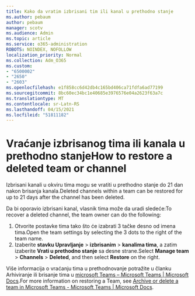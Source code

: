 ```yaml
---
title: Kako da vratim izbrisani tim ili kanal u prethodno stanje
ms.author: pebaum
author: pebaum
manager: scotv
ms.audience: Admin
ms.topic: article
ms.service: o365-administration
ROBOTS: NOINDEX, NOFOLLOW
localization_priority: Normal
ms.collection: Adm_O365
ms.custom:
- "6500002"
- "2650"
- "2603"
ms.openlocfilehash: e1f858cc6d42db4c165bd406ca71fdfa6ad77199
ms.sourcegitcommit: 8bc60ec34bc1e40685e3976576e04a2623f63a7c
ms.translationtype: MT
ms.contentlocale: sr-Latn-RS
ms.lasthandoff: 04/15/2021
ms.locfileid: "51811182"
---
```

# <a name="how-to-restore-a-deleted-team-or-channel"></a><span data-ttu-id="b7a27-102">Vraćanje izbrisanog tima ili kanala u prethodno stanje</span><span class="sxs-lookup"><span data-stu-id="b7a27-102">How to restore a deleted team or channel</span></span>

<span data-ttu-id="b7a27-103">Izbrisani kanali u okviru tima mogu se vratiti u prethodno stanje do 21 dan nakon brisanja kanala.</span><span class="sxs-lookup"><span data-stu-id="b7a27-103">Deleted channels within a team can be restored for up to 21 days after the channel has been deleted.</span></span>

<span data-ttu-id="b7a27-104">Da bi oporavio izbrisani kanal, vlasnik tima može da uradi sledeće:</span><span class="sxs-lookup"><span data-stu-id="b7a27-104">To recover a deleted channel, the team owner can do the following:</span></span>

1. <span data-ttu-id="b7a27-105">Otvorite postavke tima tako što će izabrati 3 tačke desno od imena tima.</span><span class="sxs-lookup"><span data-stu-id="b7a27-105">Open the team settings by selecting the 3 dots to the right of the team name.</span></span>
2. <span data-ttu-id="b7a27-106">Izaberite **stavku Upravljanje**  >  **izbrisanim**  >  **kanalima tima**, a zatim izaberite **Vrati u prethodno stanje** sa desne strane.</span><span class="sxs-lookup"><span data-stu-id="b7a27-106">Select **Manage team** > **Channels** > **Deleted**, and then select **Restore** on the right.</span></span>

<span data-ttu-id="b7a27-107">Više informacija o vraćanju tima u prethodnovanje potražite u članku Arhiviranje ili brisanje tima u [microsoft Teams – Microsoft Teams | Microsoft Docs](https://docs.microsoft.com/microsoftteams/archive-or-delete-a-team#restore-a-deleted-team).</span><span class="sxs-lookup"><span data-stu-id="b7a27-107">For more information on restoring a Team, see [Archive or delete a team in Microsoft Teams - Microsoft Teams | Microsoft Docs](https://docs.microsoft.com/microsoftteams/archive-or-delete-a-team#restore-a-deleted-team).</span></span>
